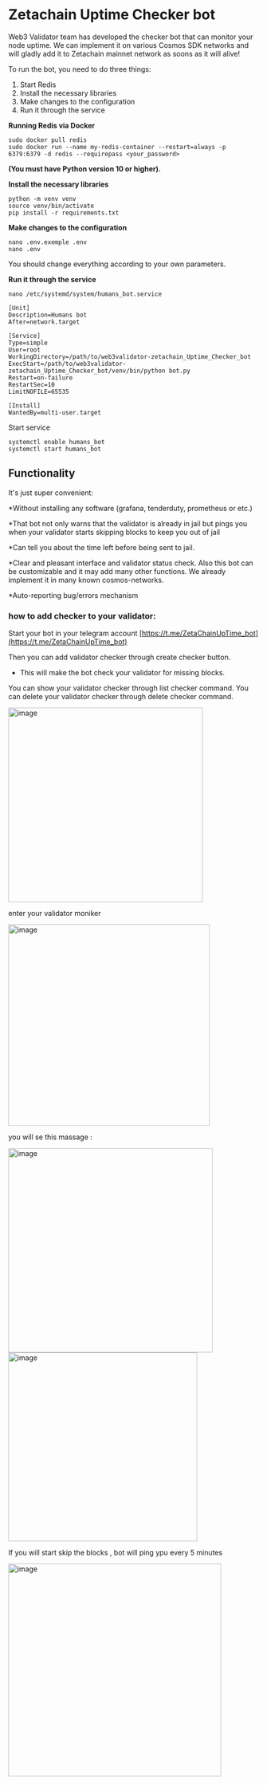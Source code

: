 # Zetachain Uptime Checker bot

Web3 Validator team has developed the checker bot that can monitor your node uptime. We can implement it on various Cosmos SDK networks and will gladly add it to Zetachain mainnet network as soons as it will alive!

To run the bot, you need to do three things:

1) Start Redis
2) Install the necessary libraries
3) Make changes to the configuration
4) Run it through the service

**Running Redis via Docker**
```
sudo docker pull redis
sudo docker run --name my-redis-container --restart=always -p 6379:6379 -d redis --requirepass <your_password>

```

**(You must have Python version 10 or higher).**

**Install the necessary libraries**
```
python -m venv venv
source venv/bin/activate
pip install -r requirements.txt
```

**Make changes to the configuration**
```
nano .env.exemple .env
nano .env
```
You should change everything according to your own parameters.

**Run it through the service**
```
nano /etc/systemd/system/humans_bot.service
```
```
[Unit]
Description=Humans bot
After=network.target

[Service]
Type=simple
User=root
WorkingDirectory=/path/to/web3validator-zetachain_Uptime_Checker_bot
ExecStart=/path/to/web3validator-zetachain_Uptime_Checker_bot/venv/bin/python bot.py
Restart=on-failure
RestartSec=10
LimitNOFILE=65535

[Install]
WantedBy=multi-user.target
```

Start service
```
systemctl enable humans_bot
systemctl start humans_bot
```

## Functionality

It's just super convenient:

*Without installing any software (grafana, tenderduty, prometheus or etc.)

*That bot not only warns that the validator is already in jail but pings you when your validator starts skipping blocks to keep you out of jail

*Сan tell you about the time left before being sent to jail.

*Clear and pleasant interface and validator status check. Also this bot can be customizable and it may add many other functions. We already implement it in many known cosmos-networks.

*Auto-reporting bug/errors mechanism

### how to add checker to your validator:
Start your bot in your telegram account [https://t.me/ZetaChainUpTime_bot](https://t.me/ZetaChainUpTime_bot)

Then you can add validator checker through create checker button. 
 - This will make the bot check your validator for missing blocks. 

You can show your validator checker through list checker command.
You can delete your validator checker through delete checker command.

<img width="390" alt="image" src="https://github.com/web3validator/zetachainUptimeChecker/assets/59205554/89a8d7c8-6889-4cb5-8511-da4672eb4a66">

enter your validator moniker 

<img width="404" alt="image" src="https://github.com/web3validator/zetachainUptimeChecker/assets/59205554/c5fba4d7-5629-4cd9-93cd-258afda9b04a">

you will se this massage : 

<img width="410" alt="image" src="https://github.com/web3validator/zetachainUptimeChecker/assets/59205554/4302d6b0-ced1-417c-8cac-73532f098e6c">
<img width="379" alt="image" src="https://github.com/web3validator/zetachainUptimeChecker/assets/59205554/b9a5e537-c9c8-412e-85f0-c34eb96955d3">


If you will start skip the blocks , bot will ping ypu every 5 minutes 

<img width="427" alt="image" src="https://github.com/web3validator/zetachainUptimeChecker/assets/59205554/b6b87070-f2e3-4f9f-a885-e9c33254efc1">

